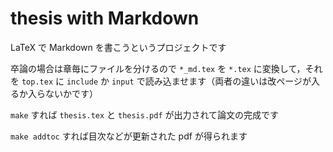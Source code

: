 thesis with Markdown
=============================

LaTeX で Markdown を書こうというプロジェクトです

卒論の場合は章毎にファイルを分けるので `*_md.tex` を `*.tex` に変換して，それを `top.tex` に `include` か `input` で読み込ませます（両者の違いは改ページが入るか入らないかです）

`make` すれば `thesis.tex` と `thesis.pdf` が出力されて論文の完成です

`make addtoc` すれば目次などが更新された pdf が得られます


